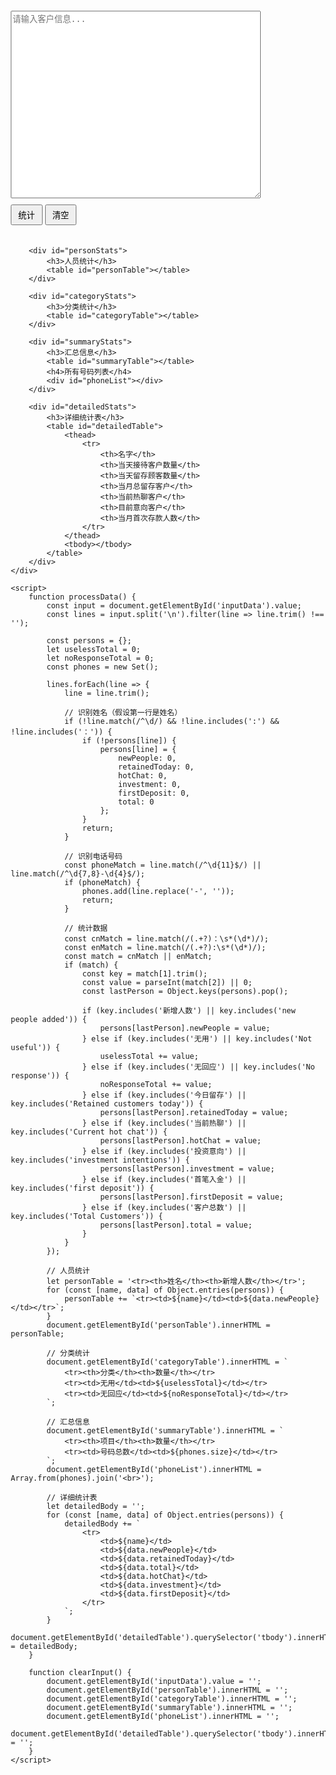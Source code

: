 <!DOCTYPE html>
<html lang="zh-CN">
<head>
    <meta charset="UTF-8">
    <title>客户信息分类统计</title>
    <style>
        body { font-family: Arial, sans-serif; margin: 20px; }
        textarea { width: 400px; height: 300px; margin-bottom: 10px; }
        table { border-collapse: collapse; margin: 20px 0; }
        th, td { border: 1px solid #ddd; padding: 8px; text-align: left; }
        th { background-color: #f2f2f2; }
        .container { display: flex; flex-direction: column; gap: 20px; }
        button { padding: 5px 10px; }
    </style>
</head>
<body>
    <div class="container">
        <div>
            <textarea id="inputData" placeholder="请输入客户信息..."></textarea>
            <br>
            <button onclick="processData()">统计</button>
            <button onclick="clearInput()">清空</button>
        </div>

        <div id="personStats">
            <h3>人员统计</h3>
            <table id="personTable"></table>
        </div>

        <div id="categoryStats">
            <h3>分类统计</h3>
            <table id="categoryTable"></table>
        </div>

        <div id="summaryStats">
            <h3>汇总信息</h3>
            <table id="summaryTable"></table>
            <h4>所有号码列表</h4>
            <div id="phoneList"></div>
        </div>

        <div id="detailedStats">
            <h3>详细统计表</h3>
            <table id="detailedTable">
                <thead>
                    <tr>
                        <th>名字</th>
                        <th>当天接待客户数量</th>
                        <th>当天留存顾客数量</th>
                        <th>当月总留存客户</th>
                        <th>当前热聊客户</th>
                        <th>目前意向客户</th>
                        <th>当月首次存款人数</th>
                    </tr>
                </thead>
                <tbody></tbody>
            </table>
        </div>
    </div>

    <script>
        function processData() {
            const input = document.getElementById('inputData').value;
            const lines = input.split('\n').filter(line => line.trim() !== '');
            
            const persons = {};
            let uselessTotal = 0;
            let noResponseTotal = 0;
            const phones = new Set();

            lines.forEach(line => {
                line = line.trim();
                
                // 识别姓名（假设第一行是姓名）
                if (!line.match(/^\d/) && !line.includes(':') && !line.includes('：')) {
                    if (!persons[line]) {
                        persons[line] = {
                            newPeople: 0,
                            retainedToday: 0,
                            hotChat: 0,
                            investment: 0,
                            firstDeposit: 0,
                            total: 0
                        };
                    }
                    return;
                }

                // 识别电话号码
                const phoneMatch = line.match(/^\d{11}$/) || line.match(/^\d{7,8}-\d{4}$/);
                if (phoneMatch) {
                    phones.add(line.replace('-', ''));
                    return;
                }

                // 统计数据
                const cnMatch = line.match(/(.+?)：\s*(\d*)/);
                const enMatch = line.match(/(.+?):\s*(\d*)/);
                const match = cnMatch || enMatch;
                if (match) {
                    const key = match[1].trim();
                    const value = parseInt(match[2]) || 0;
                    const lastPerson = Object.keys(persons).pop();

                    if (key.includes('新增人数') || key.includes('new people added')) {
                        persons[lastPerson].newPeople = value;
                    } else if (key.includes('无用') || key.includes('Not useful')) {
                        uselessTotal += value;
                    } else if (key.includes('无回应') || key.includes('No response')) {
                        noResponseTotal += value;
                    } else if (key.includes('今日留存') || key.includes('Retained customers today')) {
                        persons[lastPerson].retainedToday = value;
                    } else if (key.includes('当前热聊') || key.includes('Current hot chat')) {
                        persons[lastPerson].hotChat = value;
                    } else if (key.includes('投资意向') || key.includes('investment intentions')) {
                        persons[lastPerson].investment = value;
                    } else if (key.includes('首笔入金') || key.includes('first deposit')) {
                        persons[lastPerson].firstDeposit = value;
                    } else if (key.includes('客户总数') || key.includes('Total Customers')) {
                        persons[lastPerson].total = value;
                    }
                }
            });

            // 人员统计
            let personTable = '<tr><th>姓名</th><th>新增人数</th></tr>';
            for (const [name, data] of Object.entries(persons)) {
                personTable += `<tr><td>${name}</td><td>${data.newPeople}</td></tr>`;
            }
            document.getElementById('personTable').innerHTML = personTable;

            // 分类统计
            document.getElementById('categoryTable').innerHTML = `
                <tr><th>分类</th><th>数量</th></tr>
                <tr><td>无用</td><td>${uselessTotal}</td></tr>
                <tr><td>无回应</td><td>${noResponseTotal}</td></tr>
            `;

            // 汇总信息
            document.getElementById('summaryTable').innerHTML = `
                <tr><th>项目</th><th>数量</th></tr>
                <tr><td>号码总数</td><td>${phones.size}</td></tr>
            `;
            document.getElementById('phoneList').innerHTML = Array.from(phones).join('<br>');

            // 详细统计表
            let detailedBody = '';
            for (const [name, data] of Object.entries(persons)) {
                detailedBody += `
                    <tr>
                        <td>${name}</td>
                        <td>${data.newPeople}</td>
                        <td>${data.retainedToday}</td>
                        <td>${data.total}</td>
                        <td>${data.hotChat}</td>
                        <td>${data.investment}</td>
                        <td>${data.firstDeposit}</td>
                    </tr>
                `;
            }
            document.getElementById('detailedTable').querySelector('tbody').innerHTML = detailedBody;
        }

        function clearInput() {
            document.getElementById('inputData').value = '';
            document.getElementById('personTable').innerHTML = '';
            document.getElementById('categoryTable').innerHTML = '';
            document.getElementById('summaryTable').innerHTML = '';
            document.getElementById('phoneList').innerHTML = '';
            document.getElementById('detailedTable').querySelector('tbody').innerHTML = '';
        }
    </script>
</body>
</html>
